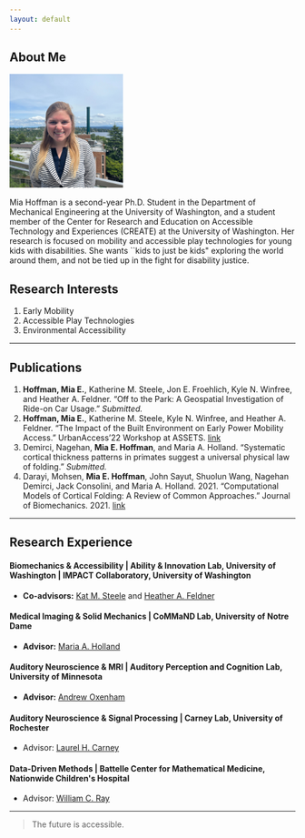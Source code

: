 ```yaml
---
layout: default
---
```


## About Me

<img class="profile-picture" src="headshot-June-2022.jpg" alt = "Mia Hoffman" width = "200"/>

Mia Hoffman is a second-year Ph.D. Student in the Department of Mechanical Engineering at the University of Washington, and a student member of the Center for Research and Education on Accessible Technology and Experiences (CREATE) at the University of Washington. Her research is focused on mobility and accessible play technologies for young kids with disabilities. She wants ``kids to just be kids" exploring the world around them, and not be tied up in the fight for disability justice. 

## Research Interests
1. Early Mobility
2. Accessible Play Technologies
3. Environmental Accessibility

---
## Publications

1. **Hoffman, Mia E.**, Katherine M. Steele, Jon E. Froehlich, Kyle N. Winfree, and Heather A. Feldner.  “Off to the Park: A Geospatial Investigation of Ride-on Car Usage.” _Submitted._
2. **Hoffman, Mia E.**, Katherine M. Steele, Kyle N. Winfree, and Heather A. Feldner.  “The Impact of the Built Environment on Early Power Mobility Access.” UrbanAccess’22 Workshop at ASSETS. [link](https://accessiblecities.github.io/UrbanAccess2022/#accepted-papers)
3. Demirci, Nagehan, **Mia E. Hoffman**, and Maria A. Holland. “Systematic cortical thickness patterns in primates suggest a universal physical law of folding.” _Submitted._
4. Darayi, Mohsen, **Mia E. Hoffman**, John Sayut, Shuolun Wang, Nagehan Demirci, Jack Consolini, and Maria A. Holland. 2021. “Computational Models of Cortical Folding: A Review of Common Approaches.” Journal of Biomechanics. 2021. [link](https://doi.org/10.1016/j.jbiomech.2021.110851)

---
## Research Experience
#### Biomechanics & Accessibility | Ability & Innovation Lab, University of Washington | IMPACT Collaboratory, University of Washington
- **Co-advisors:** [Kat M. Steele](https://www.me.washington.edu/facultyfinder/kat-m-steele) and [Heather A. Feldner](https://impactco.rehab.washington.edu/team/heather-feldner/)


#### Medical Imaging & Solid Mechanics | CoMMaND Lab, University of Notre Dame 
- **Advisor:** [Maria A. Holland](https://engineering.nd.edu/faculty/maria-holland/)

#### Auditory Neuroscience & MRI | Auditory Perception and Cognition Lab, University of Minnesota
- **Advisor:** [Andrew Oxenham](https://med.umn.edu/bio/ent-faculty/andrew-oxenham)

#### Auditory Neuroscience & Signal Processing | Carney Lab, University of Rochester
- Advisor: [Laurel H. Carney](https://www.urmc.rochester.edu/people/27094648-laurel-h-carney)

#### Data-Driven Methods | Battelle Center for Mathematical Medicine, Nationwide Children's Hospital
- Advisor: [William C. Ray](https://pediatricsnationwide.org/2022/02/09/featured-researcher-will-ray/)


---
> The future is accessible.
